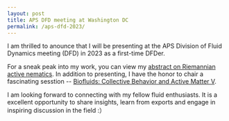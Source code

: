 ```yaml
---
layout: post
title: APS DFD meeting at Washington DC
permalink: /aps-dfd-2023/
---
```

I am thrilled to anounce that I will be presenting at the APS Division of Fluid Dynamics meeting (DFD) in 2023 as a first-time DFDer. 

For a sneak peak into my work, you can view my [abstract on Riemannian active nematics](https://meetings.aps.org/Meeting/DFD23/Session/X01.11).
In addition to presenting, I have the honor to chair a fascinating sesstion -- [Biofluids: Collective Behavior and Active Matter V](https://meetings.aps.org/Meeting/DFD23/Session/ZC07). 

I am looking forward to connecting with my fellow fluid enthusiasts. 
It is a excellent opportunity to share insights, learn from exports and engage in inspiring discussion in the field :）